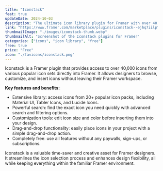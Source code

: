 ```yaml
---
title: "Iconstack"
feat: true
updateDate: 2024-10-03
description: "The ultimate icon library plugin for Framer with over 40,000+ icons from 20+ packs."
link: "https://www.framer.com/marketplace/plugins/iconstack--ejhq7iilptr63txplht0wv4lv/"
thumbnailImage: "./images/iconstack-thumb.webp"
thumbnailAlt: "Screenshot of the Iconstack plugins for Framer"
categories: ["icons", "icon library", "free"]
free: true
price: "Free"
icon: "./favicons/iconstack.png"
---
```


Iconstack is a Framer plugin that provides access to over 40,000 icons from various popular icon sets directly into Framer. It allows designers to browse, customize, and insert icons without leaving their Framer workspace.

<b>Key features and benefits:</b>

- Extensive library: access icons from 20+ popular icon packs, including Material UI, Tabler Icons, and Lucide Icons.
- Powerful search: find the exact icon you need quickly with advanced search and filtering options.
- Customization tools: edit icon size and color before inserting them into your design.
- Drag-and-drop functionality: easily place icons in your project with a simple drag-and-drop action.
- Completely free: use all features without any paywalls, sign-ups, or subscriptions.

Iconstack is a valuable time-saver and creative asset for Framer designers. It streamlines the icon selection process and enhances design flexibility, all while keeping everything within the familiar Framer environment.
